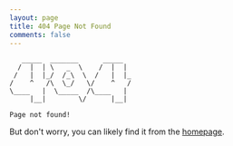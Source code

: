 ```yaml
---
layout: page
title: 404 Page Not Found
comments: false
---
```


       _____  _______      _____
      /  |  | \   _  \    /  |  |
     /   |  |_/  /_\  \  /   |  |_
    /    ^   /\  \_/   \/    ^   /
    \____   |  \_____  /\____   |
         |__|        \/      |__|

    Page not found!

But don't worry, you can likely find it from the [homepage](/).
